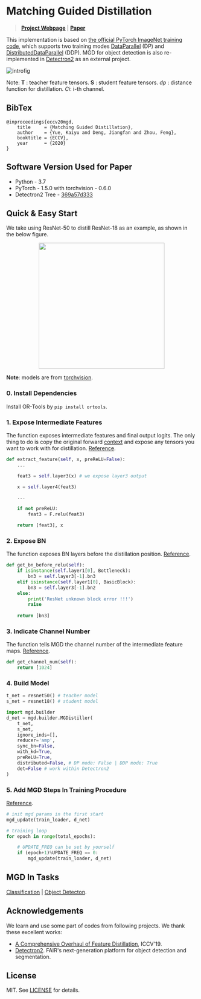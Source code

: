 Matching Guided Distillation
===

> [**Project Webpage**](http://kaiyuyue.com/mgd) | [**Paper**](https://arxiv.org/abs/2008.09958)

This implementation is based on [the official PyTorch ImageNet training code](https://github.com/pytorch/examples/tree/master/imagenet), 
which supports two training modes [DataParallel](https://pytorch.org/docs/stable/generated/torch.nn.DataParallel.html#torch.nn.DataParallel) (DP) and [DistributedDataParallel](https://pytorch.org/docs/stable/distributed.html) (DDP).
MGD for object detection is also re-implemented in [Detectron2](https://github.com/facebookresearch/detectron2) as an external project.

![introfig](.github/intro@mgd.light.svg)

Note: **T** : teacher feature tensors. **S** : student feature tensors. *dp* : distance function for distillation. *Ci*: i-th channel.

## BibTex

```
@inproceedings{eccv20mgd,
    title     = {Matching Guided Distillation},
    author    = {Yue, Kaiyu and Deng, Jiangfan and Zhou, Feng},
    booktitle = {ECCV},
    year      = {2020}
}
```

## Software Version Used for Paper

- Python - 3.7
- PyTorch - 1.5.0 with torchvision - 0.6.0
- Detectron2 Tree - [369a57d333](https://github.com/facebookresearch/detectron2/tree/369a57d333ff9c05c9dd42ab3c3d8156860dc710)

## Quick & Easy Start

We take using ResNet-50 to distill ResNet-18 as an example, as shown in the below figure.

<div align="center">
    <img src=".github/demo.png", width="333">
</div>

**Note**: models are from [torchvision](https://github.com/pytorch/vision/tree/master/torchvision/models).

### 0. Install Dependencies

Install OR-Tools by `pip install ortools`.

### 1. Expose Intermediate Features

The function exposes intermediate features and final output logits. The only thing to do is copy the original forward [context](https://github.com/pytorch/vision/blob/master/torchvision/models/resnet.py#L230-L246) and expose any tensors you want to work with for distillation. [Reference](./cls/models/resnet.py#L252-L273).
    
```python
def extract_feature(self, x, preReLU=False):
    ...

    feat3 = self.layer3(x) # we expose layer3 output

    x = self.layer4(feat3)

    ...

    if not preReLU:
        feat3 = F.relu(feat3)

    return [feat3], x
```

### 2. Expose BN

The function exposes BN layers before the distillation position. [Reference](./cls/models/resnet.py#L232-L247).

```python
def get_bn_before_relu(self):
    if isinstance(self.layer1[0], Bottleneck):
        bn3 = self.layer3[-1].bn3
    elif isinstance(self.layer1[0], BasicBlock):
        bn3 = self.layer3[-1].bn2
    else:
        print('ResNet unknown block error !!!')
        raise
    
    return [bn3]
```

### 3. Indicate Channel Number

The function tells MGD the channel number of the intermediate feature maps. [Reference](./cls/models/resnet.py#L249-L250).

```python
def get_channel_num(self):
    return [1024]
```

### 4. Build Model

```python
t_net = resnet50() # teacher model
s_net = resnet18() # student model

import mgd.builder
d_net = mgd.builder.MGDistiller(
    t_net,
    s_net,
    ignore_inds=[],
    reducer='amp',
    sync_bn=False,
    with_kd=True,
    preReLU=True,
    distributed=False, # DP mode: False | DDP mode: True
    det=False # work within Detectron2
)
```

### 5. Add MGD Steps In Training Procedure

[Reference](./cls/main_mgd.py#L519-L538).

```python
# init mgd params in the first start
mgd_update(train_loader, d_net)

# training loop
for epoch in range(total_epochs):

    # UPDATE_FREQ can be set by yourself
    if (epoch+1)%UPDATE_FREQ == 0:
        mgd_update(train_loader, d_net)
```

## MGD In Tasks

[Classification](./cls) | [Object Detecton](./d2).

## Acknowledgements

We learn and use some part of codes from following projects. We thank these excellent works:

* [A Comprehensive Overhaul of Feature Distillation](https://github.com/clovaai/overhaul-distillation), ICCV'19.
* [Detectron2](https://github.com/facebookresearch/detectron2). FAIR's next-generation platform for object detection and segmentation.

## License

MIT. See [LICENSE](./LICENSE) for details.
